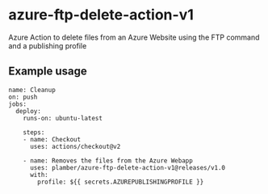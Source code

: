 # azure-ftp-delete-action-v1
Azure Action to delete files from an Azure Website using the FTP command and a publishing profile

## Example usage

```
name: Cleanup
on: push
jobs:
  deploy:
    runs-on: ubuntu-latest

    steps:
    - name: Checkout
      uses: actions/checkout@v2
      
    - name: Removes the files from the Azure Webapp
      uses: plamber/azure-ftp-delete-action-v1@releases/v1.0
      with:
        profile: ${{ secrets.AZUREPUBLISHINGPROFILE }}

```